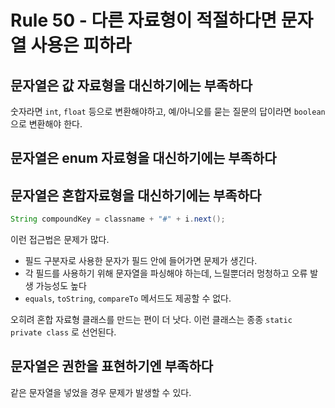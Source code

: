 # Rule 50 - 다른 자료형이 적절하다면 문자열 사용은 피하라

## 문자열은 값 자료형을 대신하기에는 부족하다

숫자라면 `int`, `float` 등으로 변환해야하고, 예/아니오를 묻는 질문의 답이라면 `boolean` 으로 변환해야 한다.

## 문자열은 enum 자료형을 대신하기에는 부족하다

## 문자열은 혼합자료형을 대신하기에는 부족하다

```java
String compoundKey = classname + "#" + i.next();
```

이런 접근법은 문제가 많다.

- 필드 구분자로 사용한 문자가 필드 안에 들어가면 문제가 생긴다.
- 각 필드를 사용하기 위해 문자열을 파싱해야 하는데, 느릴뿐더러 멍청하고 오류 발생 가능성도 높다
- `equals`, `toString`, `compareTo` 메서드도 제공할 수 없다.

오히려 혼합 자료형 클래스를 만드는 편이 더 낫다. 이런 클래스는 종종 `static private class` 로 선언된다.

## 문자열은 권한을 표현하기엔 부족하다

같은 문자열을 넣었을 경우 문제가 발생할 수 있다. 
 